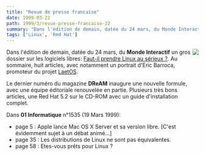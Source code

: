 ```yaml
---
title: "Revue de presse francaise"
date: 1999-03-22
path: 1999/3/revue-presse-francaise-22
summary: "Dans l'édition de demain, datée du 24 mars, du Monde Interactif un gros dossier sur les logiciels libres: Faut-il prendre Linux au sérieux ?."
tags: ['Linux', 'Red Hat']
---
```


<P>
<IMG ALIGN="right" SRC="http://www.lemonde.fr/nvtechno/business/linux/linux1s.jpg">
Dans l'édition de demain, datée du 24 mars, du <B>Monde
Interactif</B> un gros dossier sur les logiciels libres: <A HREF="http://www.lemonde.fr/nvtechno/business/linux/une.html">Faut-il
prendre Linux au sérieux ?</A>. Au sommaire, huit articles, avec
notamment un portrait d'Eric Barroca, promoteur du projet
<A HREF="http://www.laetos.org/">LaetOS</A>.
</P>

<P>
Le dernier numéro du magazine <B>DReAM</B> inaugure une nouvelle formule,
avec une équipe éditoriale renouvelée en partie. Plusieurs très bons
articles, une Red Hat 5.2 sur le CD-ROM avec un guide d'installation
complet.
</P>

<P>
Dans <B>01 Informatique</B> n°1535 (19 Mars 1999):
</P>

<UL>

<LI>page 5 : Apple lance Mac OS X Server et sa version libre. [C'est
évidemment sujet à un débat animé...]
<LI>page 35 : Les distributions de Linux ne sont pas équivalentes.
<LI>page 58 : Etes-vous prêts pour Linux ?
</UL>


